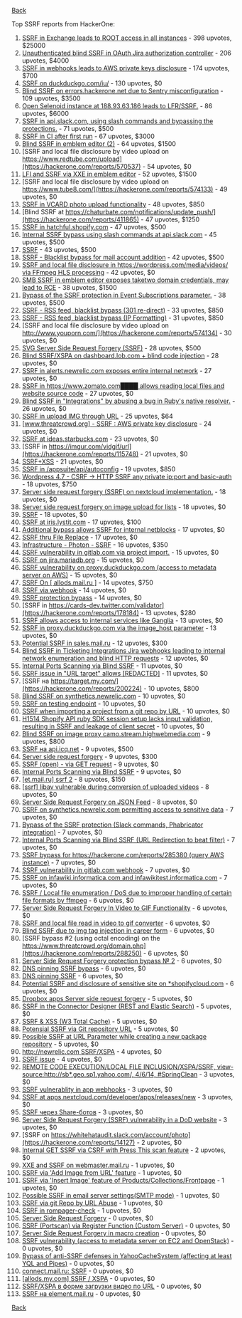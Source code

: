 [Back](README.md)

Top SSRF reports from HackerOne:

1. [SSRF in Exchange leads to ROOT access in all instances](https://hackerone.com/reports/341876) - 398 upvotes, $25000
2. [Unauthenticated blind SSRF in OAuth Jira authorization controller](https://hackerone.com/reports/398799) - 206 upvotes, $4000
3. [SSRF in webhooks leads to AWS private keys disclosure](https://hackerone.com/reports/508459) - 174 upvotes, $700
4. [SSRF on duckduckgo.com/iu/](https://hackerone.com/reports/398641) - 130 upvotes, $0
5. [Blind SSRF on errors.hackerone.net due to Sentry misconfiguration](https://hackerone.com/reports/374737) - 109 upvotes, $3500
6. [Open Selenoid instance at 188.93.63.186 leads to LFR/SSRF.](https://hackerone.com/reports/512973) - 86 upvotes, $6000
7. [SSRF in api.slack.com, using slash commands and bypassing the protections.](https://hackerone.com/reports/381129) - 71 upvotes, $500
8. [SSRF in CI after first run](https://hackerone.com/reports/369451) - 67 upvotes, $3000
9. [Blind SSRF in emblem editor (2)](https://hackerone.com/reports/265050) - 64 upvotes, $1500
10. [SSRF and local file disclosure by video upload on https://www.redtube.com/upload](https://hackerone.com/reports/570537) - 54 upvotes, $0
11. [LFI and SSRF via XXE in emblem editor](https://hackerone.com/reports/347139) - 52 upvotes, $1500
12. [SSRF and local file disclosure by video upload on https://www.tube8.com/](https://hackerone.com/reports/574133) - 49 upvotes, $0
13. [SSRF in VCARD photo upload functionality](https://hackerone.com/reports/296045) - 48 upvotes, $850
14. [Blind SSRF at https://chaturbate.com/notifications/update_push/](https://hackerone.com/reports/411865) - 47 upvotes, $1250
15. [SSRF in hatchful.shopify.com](https://hackerone.com/reports/409701) - 47 upvotes, $500
16. [Internal SSRF bypass using slash commands at api.slack.com](https://hackerone.com/reports/356765) - 45 upvotes, $500
17. [SSRF](https://hackerone.com/reports/522203) - 43 upvotes, $500
18. [SSRF - Blacklist bypass for mail account addition](https://hackerone.com/reports/303378) - 42 upvotes, $500
19. [SSRF and local file disclosure in https://wordpress.com/media/videos/ via FFmpeg HLS processing](https://hackerone.com/reports/237381) - 42 upvotes, $0
20. [SMB SSRF in emblem editor exposes taketwo domain credentials, may lead to RCE](https://hackerone.com/reports/288353) - 38 upvotes, $1500
21. [Bypass of the SSRF protection in Event Subscriptions parameter.](https://hackerone.com/reports/386292) - 38 upvotes, $500
22. [SSRF - RSS feed, blacklist bypass (301 re-direct)](https://hackerone.com/reports/299135) - 33 upvotes, $850
23. [SSRF - RSS feed, blacklist bypass (IP Formatting)](https://hackerone.com/reports/299130) - 31 upvotes, $850
24. [SSRF and local file disclosure by video upload on http://www.youporn.com/](https://hackerone.com/reports/574134) - 30 upvotes, $0
25. [SVG Server Side Request Forgery (SSRF)](https://hackerone.com/reports/223203) - 28 upvotes, $500
26. [Blind SSRF/XSPA on dashboard.lob.com + blind code injection](https://hackerone.com/reports/517461) - 28 upvotes, $0
27. [SSRF in alerts.newrelic.com exposes entire internal network](https://hackerone.com/reports/198690) - 27 upvotes, $0
28. [SSRF in https://www.zomato.com████ allows reading local files and website source code](https://hackerone.com/reports/271224) - 27 upvotes, $0
29. [Blind SSRF in "Integrations" by abusing a bug in Ruby's native resolver.](https://hackerone.com/reports/287245) - 26 upvotes, $0
30. [SSRF in upload IMG through URL](https://hackerone.com/reports/228377) - 25 upvotes, $64
31. [[www.threatcrowd.org] - SSRF : AWS private key disclosure](https://hackerone.com/reports/285380) - 24 upvotes, $0
32. [SSRF at ideas.starbucks.com](https://hackerone.com/reports/500468) - 23 upvotes, $0
33. [SSRF in https://imgur.com/vidgif/url](https://hackerone.com/reports/115748) - 21 upvotes, $0
34. [SSRF+XSS](https://hackerone.com/reports/326043) - 21 upvotes, $0
35. [SSRF in /appsuite/api/autoconfig](https://hackerone.com/reports/293847) - 19 upvotes, $850
36. [Wordpress 4.7 - CSRF -> HTTP SSRF any private ip:port and basic-auth](https://hackerone.com/reports/187520) - 18 upvotes, $750
37. [Server side request forgery (SSRF) on nextcloud implementation.](https://hackerone.com/reports/145524) - 18 upvotes, $0
38. [Server side request forgery on image upload for lists](https://hackerone.com/reports/158016) - 18 upvotes, $0
39. [SSRF](https://hackerone.com/reports/253558) - 18 upvotes, $0
40. [SSRF at iris.lystit.com](https://hackerone.com/reports/206894) - 17 upvotes, $100
41. [Additional bypass allows SSRF for internal netblocks](https://hackerone.com/reports/288950) - 17 upvotes, $0
42. [SSRF thru File Replace](https://hackerone.com/reports/243865) - 17 upvotes, $0
43. [Infrastructure - Photon - SSRF](https://hackerone.com/reports/204513) - 16 upvotes, $350
44. [SSRF vulnerability in gitlab.com via project import.](https://hackerone.com/reports/215105) - 15 upvotes, $0
45. [SSRF on jira.mariadb.org](https://hackerone.com/reports/397402) - 15 upvotes, $0
46. [SSRF vulnerability on proxy.duckduckgo.com (access to metadata server on AWS)](https://hackerone.com/reports/395521) - 15 upvotes, $0
47. [SSRF On [ allods.mail.ru ]](https://hackerone.com/reports/602498) - 14 upvotes, $750
48. [SSRF via webhook](https://hackerone.com/reports/243277) - 14 upvotes, $0
49. [SSRF protection bypass](https://hackerone.com/reports/287762) - 14 upvotes, $0
50. [SSRF in https://cards-dev.twitter.com/validator](https://hackerone.com/reports/178184) - 13 upvotes, $280
51. [SSRF allows access to internal services like Ganglia](https://hackerone.com/reports/151086) - 13 upvotes, $0
52. [SSRF in proxy.duckduckgo.com via the image_host parameter](https://hackerone.com/reports/358119) - 13 upvotes, $0
53. [Potential SSRF in sales.mail.ru](https://hackerone.com/reports/97395) - 12 upvotes, $300
54. [Blind SSRF in Ticketing Integrations Jira webhooks leading to internal network enumeration and blind HTTP requests](https://hackerone.com/reports/344032) - 12 upvotes, $0
55. [Internal Ports Scanning via Blind SSRF](https://hackerone.com/reports/263169) - 11 upvotes, $0
56. [SSRF issue in "URL target" allows [REDACTED]](https://hackerone.com/reports/58897) - 11 upvotes, $0
57. [SSRF на https://target.my.com/](https://hackerone.com/reports/200224) - 10 upvotes, $800
58. [Blind SSRF on synthetics.newrelic.com](https://hackerone.com/reports/141304) - 10 upvotes, $0
59. [SSRF on testing endpoint](https://hackerone.com/reports/128685) - 10 upvotes, $0
60. [SSRF when importing a project from a git repo by URL](https://hackerone.com/reports/135937) - 10 upvotes, $0
61. [H1514 Shopify API ruby SDK session setup lacks input validation, resulting in SSRF and leakage of client secret](https://hackerone.com/reports/423437) - 10 upvotes, $0
62. [Blind SSRF on image proxy camo.stream.highwebmedia.com](https://hackerone.com/reports/385178) - 9 upvotes, $800
63. [SSRF на api.icq.net](https://hackerone.com/reports/432277) - 9 upvotes, $500
64. [Server side request forgery](https://hackerone.com/reports/427227) - 9 upvotes, $300
65. [SSRF (open) - via GET request](https://hackerone.com/reports/180527) - 9 upvotes, $0
66. [Internal Ports Scanning via Blind SSRF](https://hackerone.com/reports/281950) - 9 upvotes, $0
67. [[et.mail.ru] ssrf 2](https://hackerone.com/reports/258237) - 8 upvotes, $150
68. [[ssrf] libav vulnerable during conversion of uploaded videos](https://hackerone.com/reports/111269) - 8 upvotes, $0
69. [Server Side Request Forgery on JSON Feed](https://hackerone.com/reports/280511) - 8 upvotes, $0
70. [SSRF on synthetics.newrelic.com permitting access to sensitive data](https://hackerone.com/reports/141682) - 7 upvotes, $0
71. [Bypass of the SSRF protection (Slack commands, Phabricator integration)](https://hackerone.com/reports/61312) - 7 upvotes, $0
72. [Internal Ports Scanning via Blind SSRF (URL Redirection to beat filter)](https://hackerone.com/reports/287496) - 7 upvotes, $0
73. [SSRF bypass for https://hackerone.com/reports/285380 (query AWS instance)](https://hackerone.com/reports/288183) - 7 upvotes, $0
74. [SSRF vulnerability in gitlab.com webhook](https://hackerone.com/reports/301924) - 7 upvotes, $0
75. [SSRF on infawiki.informatica.com and infawikitest.informatica.com](https://hackerone.com/reports/327480) - 7 upvotes, $0
76. [SSRF / Local file enumeration / DoS due to improper handling of certain file formats by ffmpeg](https://hackerone.com/reports/115978) - 6 upvotes, $0
77. [Server Side Request Forgery In Video to GIF Functionality](https://hackerone.com/reports/91816) - 6 upvotes, $0
78. [SSRF and local file read in video to gif converter](https://hackerone.com/reports/115857) - 6 upvotes, $0
79. [Blind SSRF due to img tag injection in career form](https://hackerone.com/reports/236301) - 6 upvotes, $0
80. [SSRF bypass #2 (using octal encoding) on the https://www.threatcrowd.org/domain.php](https://hackerone.com/reports/288250) - 6 upvotes, $0
81. [Server Side Request Forgery protection bypass № 2](https://hackerone.com/reports/288537) - 6 upvotes, $0
82. [DNS pinning SSRF bypass](https://hackerone.com/reports/288193) - 6 upvotes, $0
83. [DNS pinning SSRF](https://hackerone.com/reports/289187) - 6 upvotes, $0
84. [Potential SSRF and disclosure of sensitive site on *shopifycloud.com](https://hackerone.com/reports/382612) - 6 upvotes, $0
85. [Dropbox apps Server side request forgery](https://hackerone.com/reports/137229) - 5 upvotes, $0
86. [SSRF in the Connector Designer (REST and Elastic Search)](https://hackerone.com/reports/112156) - 5 upvotes, $0
87. [SSRF & XSS (W3 Total Cache)](https://hackerone.com/reports/138721) - 5 upvotes, $0
88. [Potensial SSRF via Git repository URL](https://hackerone.com/reports/359288) - 5 upvotes, $0
89. [Possible SSRF at URL Parameter while creating a new package repository](https://hackerone.com/reports/151680) - 5 upvotes, $0
90. [http://newrelic.com SSRF/XSPA](https://hackerone.com/reports/146875) - 4 upvotes, $0
91. [SSRF issue](https://hackerone.com/reports/120219) - 4 upvotes, $0
92. [REMOTE CODE EXECUTION/LOCAL FILE INCLUSION/XSPA/SSRF, view-source:http://sb*.geo.sp1.yahoo.com/, 4/6/14, #SpringClean](https://hackerone.com/reports/6674) - 3 upvotes, $0
93. [SSRF vulnerablity in app webhooks](https://hackerone.com/reports/56828) - 3 upvotes, $0
94. [SSRF at apps.nextcloud.com/developer/apps/releases/new](https://hackerone.com/reports/213358) - 3 upvotes, $0
95. [SSRF через Share-ботов](https://hackerone.com/reports/197365) - 3 upvotes, $0
96. [Server Side Request Forgery (SSRF) vulnerability in a DoD website](https://hackerone.com/reports/189648) - 3 upvotes, $0
97. [SSRF on https://whitehataudit.slack.com/account/photo](https://hackerone.com/reports/14127) - 2 upvotes, $0
98. [Internal GET SSRF via CSRF with Press This scan feature](https://hackerone.com/reports/110801) - 2 upvotes, $0
99. [XXE and SSRF on webmaster.mail.ru](https://hackerone.com/reports/12583) - 1 upvotes, $0
100. [SSRF via 'Add Image from URL' feature](https://hackerone.com/reports/67377) - 1 upvotes, $0
101. [SSRF via 'Insert Image' feature of Products/Collections/Frontpage](https://hackerone.com/reports/67389) - 1 upvotes, $0
102. [Possible SSRF in email server settings(SMTP mode)](https://hackerone.com/reports/222667) - 1 upvotes, $0
103. [SSRF via git Repo by URL Abuse](https://hackerone.com/reports/191216) - 1 upvotes, $0
104. [SSRF in rompager-check](https://hackerone.com/reports/374818) - 1 upvotes, $0
105. [Server Side Request Forgery](https://hackerone.com/reports/4461) - 0 upvotes, $0
106. [SSRF (Portscan) via Register Function (Custom Server)](https://hackerone.com/reports/16571) - 0 upvotes, $0
107. [Server Side Request Forgery in macro creation](https://hackerone.com/reports/50537) - 0 upvotes, $0
108. [SSRF vulnerability (access to metadata server on EC2 and OpenStack)](https://hackerone.com/reports/53088) - 0 upvotes, $0
109. [Bypass of anti-SSRF defenses in YahooCacheSystem (affecting at least YQL and Pipes)](https://hackerone.com/reports/1066) - 0 upvotes, $0
110. [connect.mail.ru: SSRF](https://hackerone.com/reports/14033) - 0 upvotes, $0
111. [[allods.my.com] SSRF / XSPA](https://hackerone.com/reports/111950) - 0 upvotes, $0
112. [SSRF/XSPA в форме загрузки видео по URL](https://hackerone.com/reports/77817) - 0 upvotes, $0
113. [SSRF на element.mail.ru](https://hackerone.com/reports/117158) - 0 upvotes, $0


[Back](README.md)